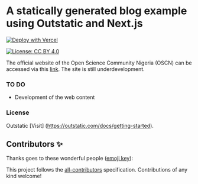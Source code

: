 # A statically generated blog example using Outstatic and Next.js

[![Deploy with Vercel](https://vercel.com/button)](https://vercel.com/new/clone?repository-url=https%3A%2F%2Fgithub.com%2Favitorio%2Foutstatic%2Ftree%2Fmain%2Fexamples%2Fblog&env=OST_GITHUB_ID,OST_GITHUB_SECRET,OST_TOKEN_SECRET&project-name=outstatic-blog&repo-name=outstatic-blog&demo-title=Outstatic%20Blog%20Demo&demo-description=A%20statically%20generated%20blog%20example%20using%20Outstatic&demo-url=https%3A%2F%2Foutstatic-example-blog.vercel.app%2F&demo-image=https%3A%2F%2Foutstatic.com%2Fimages%2Foutstatic-demo.png&envDescription=API%20Keys%20needed%20for%20installation&envLink=https%3A%2F%2Foutstatic.com%2Fdocs%2Fenvironment-variables)


<!-- ALL-CONTRIBUTORS-BADGE:START - Do not remove or modify this section -->

[![License: CC BY 4.0](https://img.shields.io/badge/License-CC_BY_4.0-lightgrey.svg)](https://creativecommons.org/licenses/by/4.0/)


The official website of the Open Science Community Nigeria (OSCN) can be accessed via this [link](https://www.oscnigeria.org). The site is still underdevelopment. 

### TO DO
- Development of the web content

### License

Outstatic [Visit] (https://outstatic.com/docs/getting-started).


## Contributors ✨

Thanks goes to these wonderful people ([emoji key](https://allcontributors.org/docs/en/emoji-key)):


<!-- ALL-CONTRIBUTORS-LIST:END -->

This project follows the [all-contributors](https://github.com/all-contributors/all-contributors) specification. Contributions of any kind welcome!

